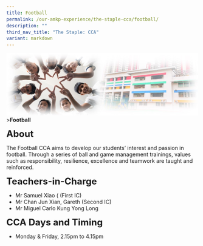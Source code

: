 ```yaml
---
title: Football
permalink: /our-amkp-experience/the-staple-cca/football/
description: ""
third_nav_title: "The Staple: CCA"
variant: markdown
---
```

![Sub-banner](/images/sub%20banner.jpg)
&gt;**Football**

**<font size="5">About</font>**

The Football CCA aims to develop our students’ interest and passion in football. Through a series of ball and game management trainings, values such as responsibility, resilience, excellence and teamwork are taught and reinforced.

**<font size="5">   Teachers-in-Charge</font>**
* Mr Samuel Xiao ( (First IC)
* Mr Chan Jun Xian, Gareth (Second IC)
* Mr Miguel Carlo Kung Yong Long 

**<font size="5">CCA Days and Timing</font>**
* Monday &amp; Friday, 2.15pm to 4.15pm